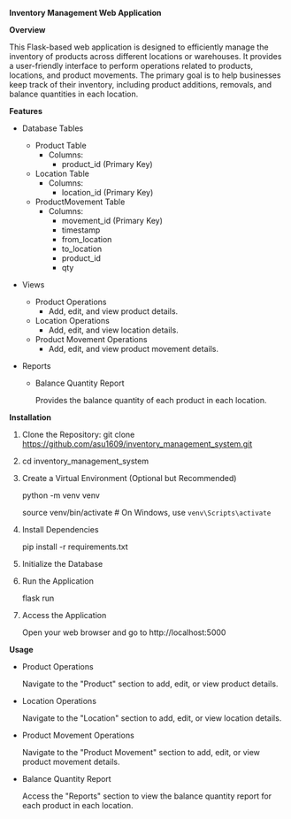 **Inventory Management Web Application**

**Overview**

This Flask-based web application is designed to efficiently manage the inventory of products across different locations or warehouses. It provides a user-friendly interface to perform operations related to products, locations, and product movements. The primary goal is to help businesses keep track of their inventory, including product additions, removals, and balance quantities in each location.

**Features**

- Database Tables

  - Product Table
    - Columns:
       - product_id (Primary Key)
  - Location Table
    - Columns:
      - location_id (Primary Key)
  - ProductMovement Table
    - Columns:
      - movement_id (Primary Key)
      - timestamp
      - from_location
      - to_location
      - product_id
      - qty
- Views
  
  - Product Operations
    - Add, edit, and view product details.
  - Location Operations
    - Add, edit, and view location details.
  - Product Movement Operations
    - Add, edit, and view product movement details.
- Reports

  - Balance Quantity Report

    Provides the balance quantity of each product in each location.

    
**Installation**
1. Clone the Repository: git clone https://github.com/asu1609/inventory_management_system.git
2. cd inventory_management_system
3. Create a Virtual Environment (Optional but Recommended)
   
   python -m venv venv
   
   source venv/bin/activate  # On Windows, use `venv\Scripts\activate`
5. Install Dependencies

   pip install -r requirements.txt
6. Initialize the Database
7. Run the Application

   flask run
8. Access the Application
   
   Open your web browser and go to http://localhost:5000

**Usage**
- Product Operations

  Navigate to the "Product" section to add, edit, or view product details.
- Location Operations

  Navigate to the "Location" section to add, edit, or view location details.
- Product Movement Operations

  Navigate to the "Product Movement" section to add, edit, or view product movement details.
- Balance Quantity Report

  Access the "Reports" section to view the balance quantity report for each product in each location.
